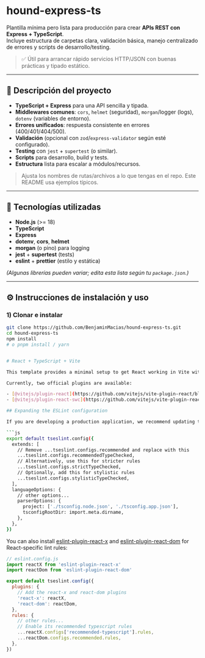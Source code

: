 # hound-express-ts

Plantilla mínima pero lista para producción para crear **APIs REST con Express + TypeScript**.  
Incluye estructura de carpetas clara, validación básica, manejo centralizado de errores y scripts de desarrollo/testing.

> ✅ Útil para arrancar rápido servicios HTTP/JSON con buenas prácticas y tipado estático.

---

## 📌 Descripción del proyecto

- **TypeScript + Express** para una API sencilla y tipada.
- **Middlewares comunes**: `cors`, `helmet` (seguridad), `morgan`/logger (logs), `dotenv` (variables de entorno).
- **Errores unificados**: respuesta consistente en errores (400/401/404/500).
- **Validación** (opcional con `zod`/`express-validator` según esté configurado).
- **Testing** con `jest` + `supertest` (o similar).
- **Scripts** para desarrollo, build y tests.
- **Estructura** lista para escalar a módulos/recursos.

> Ajusta los nombres de rutas/archivos a lo que tengas en el repo. Este README usa ejemplos típicos.

---

## 🧰 Tecnologías utilizadas

- **Node.js** (>= 18)
- **TypeScript**
- **Express**
- **dotenv**, **cors**, **helmet**
- **morgan** (o pino) para logging
- **jest** + **supertest** (tests)
- **eslint** + **prettier** (estilo y estática)

*(Algunas librerías pueden variar; edita esta lista según tu `package.json`.)*

---

## ⚙️ Instrucciones de instalación y uso

### 1) Clonar e instalar
```bash
git clone https://github.com/BenjaminMacias/hound-express-ts.git
cd hound-express-ts
npm install
# o pnpm install / yarn


# React + TypeScript + Vite

This template provides a minimal setup to get React working in Vite with HMR and some ESLint rules.

Currently, two official plugins are available:

- [@vitejs/plugin-react](https://github.com/vitejs/vite-plugin-react/blob/main/packages/plugin-react/README.md) uses [Babel](https://babeljs.io/) for Fast Refresh
- [@vitejs/plugin-react-swc](https://github.com/vitejs/vite-plugin-react-swc) uses [SWC](https://swc.rs/) for Fast Refresh

## Expanding the ESLint configuration

If you are developing a production application, we recommend updating the configuration to enable type-aware lint rules:

```js
export default tseslint.config({
  extends: [
    // Remove ...tseslint.configs.recommended and replace with this
    ...tseslint.configs.recommendedTypeChecked,
    // Alternatively, use this for stricter rules
    ...tseslint.configs.strictTypeChecked,
    // Optionally, add this for stylistic rules
    ...tseslint.configs.stylisticTypeChecked,
  ],
  languageOptions: {
    // other options...
    parserOptions: {
      project: ['./tsconfig.node.json', './tsconfig.app.json'],
      tsconfigRootDir: import.meta.dirname,
    },
  },
})
```

You can also install [eslint-plugin-react-x](https://github.com/Rel1cx/eslint-react/tree/main/packages/plugins/eslint-plugin-react-x) and [eslint-plugin-react-dom](https://github.com/Rel1cx/eslint-react/tree/main/packages/plugins/eslint-plugin-react-dom) for React-specific lint rules:

```js
// eslint.config.js
import reactX from 'eslint-plugin-react-x'
import reactDom from 'eslint-plugin-react-dom'

export default tseslint.config({
  plugins: {
    // Add the react-x and react-dom plugins
    'react-x': reactX,
    'react-dom': reactDom,
  },
  rules: {
    // other rules...
    // Enable its recommended typescript rules
    ...reactX.configs['recommended-typescript'].rules,
    ...reactDom.configs.recommended.rules,
  },
})
```
